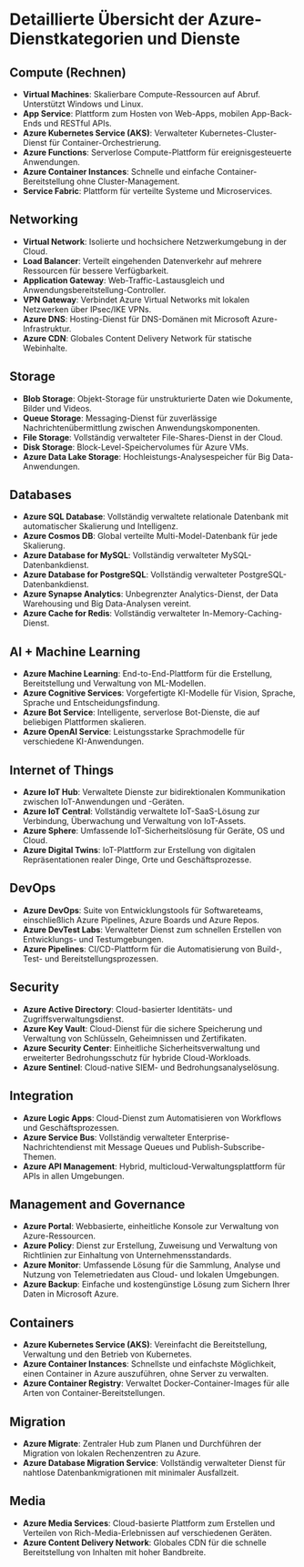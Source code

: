 # Detaillierte Übersicht der Azure-Dienstkategorien und Dienste

## Compute (Rechnen)
- **Virtual Machines**: Skalierbare Compute-Ressourcen auf Abruf. Unterstützt Windows und Linux.
- **App Service**: Plattform zum Hosten von Web-Apps, mobilen App-Back-Ends und RESTful APIs.
- **Azure Kubernetes Service (AKS)**: Verwalteter Kubernetes-Cluster-Dienst für Container-Orchestrierung.
- **Azure Functions**: Serverlose Compute-Plattform für ereignisgesteuerte Anwendungen.
- **Azure Container Instances**: Schnelle und einfache Container-Bereitstellung ohne Cluster-Management.
- **Service Fabric**: Plattform für verteilte Systeme und Microservices.

## Networking
- **Virtual Network**: Isolierte und hochsichere Netzwerkumgebung in der Cloud.
- **Load Balancer**: Verteilt eingehenden Datenverkehr auf mehrere Ressourcen für bessere Verfügbarkeit.
- **Application Gateway**: Web-Traffic-Lastausgleich und Anwendungsbereitstellung-Controller.
- **VPN Gateway**: Verbindet Azure Virtual Networks mit lokalen Netzwerken über IPsec/IKE VPNs.
- **Azure DNS**: Hosting-Dienst für DNS-Domänen mit Microsoft Azure-Infrastruktur.
- **Azure CDN**: Globales Content Delivery Network für statische Webinhalte.

## Storage
- **Blob Storage**: Objekt-Storage für unstrukturierte Daten wie Dokumente, Bilder und Videos.
- **Queue Storage**: Messaging-Dienst für zuverlässige Nachrichtenübermittlung zwischen Anwendungskomponenten.
- **File Storage**: Vollständig verwalteter File-Shares-Dienst in der Cloud.
- **Disk Storage**: Block-Level-Speichervolumes für Azure VMs.
- **Azure Data Lake Storage**: Hochleistungs-Analysespeicher für Big Data-Anwendungen.

## Databases
- **Azure SQL Database**: Vollständig verwaltete relationale Datenbank mit automatischer Skalierung und Intelligenz.
- **Azure Cosmos DB**: Global verteilte Multi-Model-Datenbank für jede Skalierung.
- **Azure Database for MySQL**: Vollständig verwalteter MySQL-Datenbankdienst.
- **Azure Database for PostgreSQL**: Vollständig verwalteter PostgreSQL-Datenbankdienst.
- **Azure Synapse Analytics**: Unbegrenzter Analytics-Dienst, der Data Warehousing und Big Data-Analysen vereint.
- **Azure Cache for Redis**: Vollständig verwalteter In-Memory-Caching-Dienst.

## AI + Machine Learning
- **Azure Machine Learning**: End-to-End-Plattform für die Erstellung, Bereitstellung und Verwaltung von ML-Modellen.
- **Azure Cognitive Services**: Vorgefertigte KI-Modelle für Vision, Sprache, Sprache und Entscheidungsfindung.
- **Azure Bot Service**: Intelligente, serverlose Bot-Dienste, die auf beliebigen Plattformen skalieren.
- **Azure OpenAI Service**: Leistungsstarke Sprachmodelle für verschiedene KI-Anwendungen.

## Internet of Things
- **Azure IoT Hub**: Verwaltete Dienste zur bidirektionalen Kommunikation zwischen IoT-Anwendungen und -Geräten.
- **Azure IoT Central**: Vollständig verwaltete IoT-SaaS-Lösung zur Verbindung, Überwachung und Verwaltung von IoT-Assets.
- **Azure Sphere**: Umfassende IoT-Sicherheitslösung für Geräte, OS und Cloud.
- **Azure Digital Twins**: IoT-Plattform zur Erstellung von digitalen Repräsentationen realer Dinge, Orte und Geschäftsprozesse.

## DevOps
- **Azure DevOps**: Suite von Entwicklungstools für Softwareteams, einschließlich Azure Pipelines, Azure Boards und Azure Repos.
- **Azure DevTest Labs**: Verwalteter Dienst zum schnellen Erstellen von Entwicklungs- und Testumgebungen.
- **Azure Pipelines**: CI/CD-Plattform für die Automatisierung von Build-, Test- und Bereitstellungsprozessen.

## Security
- **Azure Active Directory**: Cloud-basierter Identitäts- und Zugriffsverwaltungsdienst.
- **Azure Key Vault**: Cloud-Dienst für die sichere Speicherung und Verwaltung von Schlüsseln, Geheimnissen und Zertifikaten.
- **Azure Security Center**: Einheitliche Sicherheitsverwaltung und erweiterter Bedrohungsschutz für hybride Cloud-Workloads.
- **Azure Sentinel**: Cloud-native SIEM- und Bedrohungsanalyselösung.

## Integration
- **Azure Logic Apps**: Cloud-Dienst zum Automatisieren von Workflows und Geschäftsprozessen.
- **Azure Service Bus**: Vollständig verwalteter Enterprise-Nachrichtendienst mit Message Queues und Publish-Subscribe-Themen.
- **Azure API Management**: Hybrid, multicloud-Verwaltungsplattform für APIs in allen Umgebungen.

## Management and Governance
- **Azure Portal**: Webbasierte, einheitliche Konsole zur Verwaltung von Azure-Ressourcen.
- **Azure Policy**: Dienst zur Erstellung, Zuweisung und Verwaltung von Richtlinien zur Einhaltung von Unternehmensstandards.
- **Azure Monitor**: Umfassende Lösung für die Sammlung, Analyse und Nutzung von Telemetriedaten aus Cloud- und lokalen Umgebungen.
- **Azure Backup**: Einfache und kostengünstige Lösung zum Sichern Ihrer Daten in Microsoft Azure.

## Containers
- **Azure Kubernetes Service (AKS)**: Vereinfacht die Bereitstellung, Verwaltung und den Betrieb von Kubernetes.
- **Azure Container Instances**: Schnellste und einfachste Möglichkeit, einen Container in Azure auszuführen, ohne Server zu verwalten.
- **Azure Container Registry**: Verwaltet Docker-Container-Images für alle Arten von Container-Bereitstellungen.

## Migration
- **Azure Migrate**: Zentraler Hub zum Planen und Durchführen der Migration von lokalen Rechenzentren zu Azure.
- **Azure Database Migration Service**: Vollständig verwalteter Dienst für nahtlose Datenbankmigrationen mit minimaler Ausfallzeit.

## Media
- **Azure Media Services**: Cloud-basierte Plattform zum Erstellen und Verteilen von Rich-Media-Erlebnissen auf verschiedenen Geräten.
- **Azure Content Delivery Network**: Globales CDN für die schnelle Bereitstellung von Inhalten mit hoher Bandbreite.